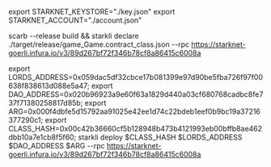 export STARKNET_KEYSTORE="./key.json"
export STARKNET_ACCOUNT="./account.json"

scarb --release build  && starkli declare  ./target/release/game_Game.contract_class.json  --rpc https://starknet-goerli.infura.io/v3/89d267bf72f346b78cf8a86415c6008a


export LORDS_ADDRESS=0x059dac5df32cbce17b081399e97d90be5fba726f97f00638f838613d088e5a47;
export DAO_ADDRESS=0x020b96923a9e60f63a1829d440a03cf680768cadbc8fe737f71380258817d85b;
export ARG=0x000f4dbfe5d15792aa91025e42ee1d74c22bdeb1eef0b9bc19a37216377290c1;
export CLASS_HASH=0x00c42b36660cf5b128948b473b4121993eb00bffb8ae462dbb10a7e1cb8f5f60;
starkli deploy $CLASS_HASH $LORDS_ADDRESS $DAO_ADDRESS $ARG  --rpc https://starknet-goerli.infura.io/v3/89d267bf72f346b78cf8a86415c6008a
